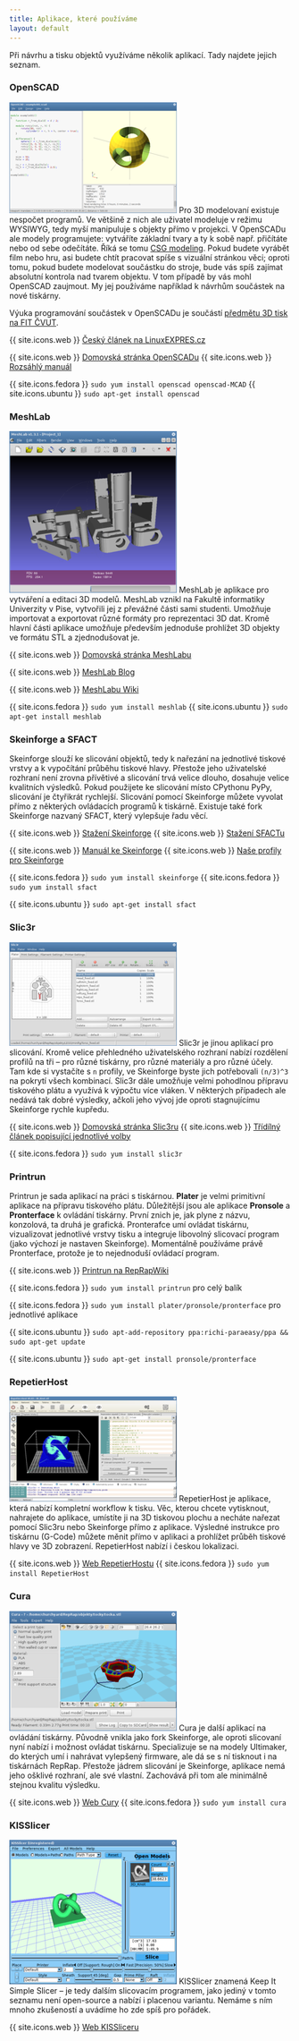 ```yaml
---
title: Aplikace, které používáme
layout: default
---
```


Při návrhu a tisku objektů využíváme několik aplikací. Tady najdete jejich seznam.

### OpenSCAD
[![OpenSCAD](images/screens/openscad_thumb.png)](images/screens/openscad.png) Pro 3D modelovaní existuje nespočet programů. Ve většině z nich ale uživatel modeluje v režimu WYSIWYG, tedy myší manipuluje s objekty přímo v projekci. V OpenSCADu ale modely programujete: vytváříte základní tvary a ty k sobě např. přičítáte nebo od sebe odečítáte. Říká se tomu [CSG modeling](http://en.wikipedia.org/wiki/Constructive_solid_geometry). Pokud budete vyrábět film nebo hru, asi budete chtít pracovat spíše s vizuální stránkou věci; oproti tomu, pokud budete modelovat součástku do stroje, bude vás spíš zajímat absolutní kontrola nad tvarem objektu. V tom případě by vás mohl OpenSCAD zaujmout. My jej používáme například k návrhům součástek na nové tiskárny.

Výuka programování součástek v OpenSCADu je součástí [předmětu 3D tisk na FIT ČVUT](vyuka).

{{ site.icons.web }} [Český článek na LinuxEXPRES.cz](http://www.linuxexpres.cz/software/openscad-programujte-3d-modely-wysiwym)

{{ site.icons.web }} [Domovská stránka OpenSCADu](http://www.openscad.org/)
{{ site.icons.web }} [Rozsáhlý manuál](http://en.wikibooks.org/wiki/OpenSCAD_User_Manual)

{{ site.icons.fedora }} `sudo yum install openscad openscad-MCAD`
{{ site.icons.ubuntu }} `sudo apt-get install openscad`

### MeshLab
[![MeshLab](images/screens/meshlab_thumb.png)](images/screens/meshlab.png) MeshLab je aplikace pro vytváření a editaci 3D modelů. MeshLab vznikl na Fakultě informatiky Univerzity v Pise, vytvořili jej z převážné části sami studenti. Umožňuje importovat a exportovat různé formáty pro reprezentaci 3D dat. Kromě hlavní části aplikace umožňuje především jednoduše prohlížet 3D objekty ve formátu STL a zjednodušovat je.

{{ site.icons.web }} [Domovská stránka MeshLabu](http://meshlab.sourceforge.net/)

{{ site.icons.web }} [MeshLab Blog](http://meshlabstuff.blogspot.com/)

{{ site.icons.web }} [MeshLabu Wiki](https://sourceforge.net/apps/mediawiki/meshlab)

{{ site.icons.fedora }} `sudo yum install meshlab`
{{ site.icons.ubuntu }} `sudo apt-get install meshlab`

### Skeinforge a SFACT
Skeinforge slouží ke slicování objektů, tedy k nařezání na jednotlivé tiskové vrstvy a k vypočítání průběhu tiskové hlavy. Přestože jeho uživatelské rozhraní není zrovna přívětivé a slicování trvá velice dlouho, dosahuje velice kvalitních výsledků. Pokud použijete ke slicování místo CPythonu PyPy, slicování je čtyřikrát rychlejší. Slicování pomocí Skeinforge můžete vyvolat přímo z některých ovládacích programů k tiskárně. Existuje také fork Skeinforge nazvaný SFACT, který vylepšuje řadu věcí.

{{ site.icons.web }} [Stažení Skeinforge](http://fabmetheus.crsndoo.com/)
{{ site.icons.web }} [Stažení SFACTu](http://www.reprapfordummies.net/)

{{ site.icons.web }} [Manuál ke Skeinforge](http://fabmetheus.crsndoo.com/wiki/index.php/Skeinforge)
{{ site.icons.web }} [Naše profily pro Skeinforge](https://github.com/3DprintFIT/3dprintfit.github.com)

{{ site.icons.fedora }} `sudo yum install skeinforge`
{{ site.icons.fedora }} `sudo yum install sfact`

{{ site.icons.ubuntu }} `sudo apt-get install sfact`

### Slic3r
[![Slic3r](images/screens/slic3r_thumb.png)](images/screens/slic3r.png) Slic3r je jinou aplikací pro slicování. Kromě velice přehledného uživatelského rozhraní nabízí rozdělení profilů na tři &ndash; pro různé tiskárny, pro různé materiály a pro různé účely. Tam kde si vystačíte s `n` profily, ve Skeinforge byste jich potřebovali `(n/3)^3` na pokrytí všech kombinací. Slic3r dále umožňuje velmi pohodlnou přípravu tiskového plátu a využívá k výpočtu více vláken. V některých případech ale nedává tak dobré výsledky, ačkoli jeho vývoj jde oproti stagnujícímu Skeinforge rychle kupředu.

{{ site.icons.web }} [Domovská stránka Slic3ru](http://slic3r.org/)
{{ site.icons.web }} [Třídílný článek popisující jednotlivé volby](http://richrap.blogspot.cz/2012/01/slic3r-is-nicer-part-1-settings-and.html)

{{ site.icons.fedora }} `sudo yum install slic3r`

### Printrun
Printrun je sada aplikací na práci s tiskárnou. **Plater** je velmi primitivní aplikace na přípravu tiskového plátu. Důležitější jsou ale aplikace **Pronsole** a **Pronterface** k ovládání tiskárny. První znich je, jak plyne z názvu, konzolová, ta druhá je grafická. Pronterafce umí ovládat tiskárnu, vizualizovat jednotlivé vrstvy tisku a integruje libovolný slicovací program (jako výchozí je nastaven Skeinforge). Momentálně používáme právě Pronterface, protože je to nejednoduší ovládací program.

{{ site.icons.web }} [Printrun na RepRapWiki](http://reprap.org/wiki/Printrun)

{{ site.icons.fedora }} `sudo yum install printrun` pro celý balík

{{ site.icons.fedora }} `sudo yum install plater/pronsole/pronterface` pro jednotlivé aplikace

{{ site.icons.ubuntu }} `sudo apt-add-repository ppa:richi-paraeasy/ppa && sudo apt-get update`

{{ site.icons.ubuntu }} `sudo apt-get install pronsole/pronterface`

### RepetierHost
[![RepetierHost](images/screens/repetierhost_thumb.png)](images/screens/repetierhost.png) RepetierHost je aplikace, která nabízí kompletní workflow k tisku. Věc, kterou chcete vytisknout, nahrajete do aplikace, umístíte ji na 3D tiskovou plochu a necháte nařezat pomocí Slic3ru nebo Skeinforge přímo z aplikace. Výsledné instrukce pro tiskárnu (G-Code) můžete měnit přímo v aplikaci a prohlížet průběh tiskové hlavy ve 3D zobrazení. RepetierHost nabízí i českou lokalizaci.

{{ site.icons.web }} [Web RepetierHostu](http://www.repetier.com/documentation/repetier-host/)
{{ site.icons.fedora }} `sudo yum install RepetierHost`

### Cura
[![Cura](images/screens/cura_thumb.png)](images/screens/cura.png) Cura je další aplikací na ovládání tiskárny. Původně vnikla jako fork Skeinforge, ale oproti slicovaní nyní nabízí i možnost ovládat tiskárnu. Specializuje se na modely Ultimaker, do kterých umí i nahrávat vylepšený firmware, ale dá se s ní tisknout i na tiskárnách RepRap. Přestože jádrem slicování je Skeinforge, aplikace nemá jeho ošklivé rozhraní, ale své vlastní. Zachovává při tom ale minimálně stejnou kvalitu výsledku.

{{ site.icons.web }} [Web Cury](http://daid.github.com/Cura/)
{{ site.icons.fedora }} `sudo yum install cura`

### KISSlicer
[![KISSlicer](images/screens/kisslicer_thumb.png)](images/screens/kisslicer.png) KISSlicer znamená Keep It Simple Slicer &ndash; je tedy dalším slicovacím programem, jako jediný v tomto seznamu není open-source a nabízí i placenou variantu. Nemáme s ním mnoho zkušeností a uvádíme ho zde spíš pro pořádek.

{{ site.icons.web }} [Web KISSliceru](http://www.kisslicer.com/)
